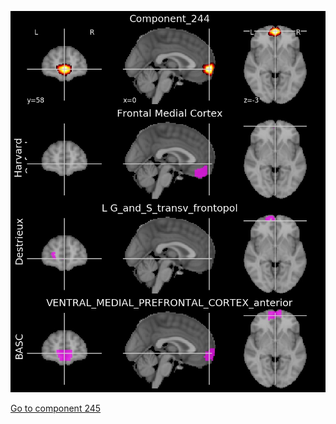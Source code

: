 ![244](preliminary/244.jpg "Component 244")

[Go to component 245](https://parietal-inria.github.io/MODL_atlas/256/245 "Component 245")
